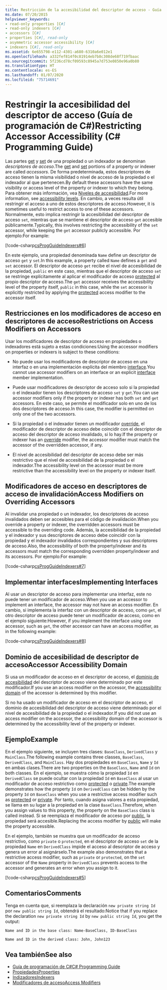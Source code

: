 ```yaml
---
title: Restricción de la accesibilidad del descriptor de acceso - Guía de programación de C#
ms.date: 07/20/2015
helpviewer_keywords:
- read-only properties [C#]
- read-only indexers [C#]
- accessors [C#]
- properties [C#], read-only
- asymmetric accessor accessibility [C#]
- indexers [C#], read-only
ms.assetid: 6e655798-e112-4301-a680-6310a6e012e1
ms.openlocfilehash: a332fef814f0c81914eb7b8c308de68f719fbaac
ms.sourcegitcommit: 5f236cd78cf09593c8945a7d753e0850e96a0b80
ms.translationtype: HT
ms.contentlocale: es-ES
ms.lasthandoff: 01/07/2020
ms.locfileid: "75714691"
---
```

# <a name="restricting-accessor-accessibility-c-programming-guide"></a><span data-ttu-id="b9a25-102">Restringir la accesibilidad del descriptor de acceso (Guía de programación de C#)</span><span class="sxs-lookup"><span data-stu-id="b9a25-102">Restricting Accessor Accessibility (C# Programming Guide)</span></span>
<span data-ttu-id="b9a25-103">Las partes [get](../../language-reference/keywords/get.md) y [set](../../language-reference/keywords/set.md) de una propiedad o un indexador se denominan *descriptores de acceso*.</span><span class="sxs-lookup"><span data-stu-id="b9a25-103">The [get](../../language-reference/keywords/get.md) and [set](../../language-reference/keywords/set.md) portions of a property or indexer are called *accessors*.</span></span> <span data-ttu-id="b9a25-104">De forma predeterminada, estos descriptores de acceso tienen la misma visibilidad o nivel de acceso de la propiedad o el indexador al que pertenecen.</span><span class="sxs-lookup"><span data-stu-id="b9a25-104">By default these accessors have the same visibility or access level of the property or indexer to which they belong.</span></span> <span data-ttu-id="b9a25-105">Para obtener más información, vea [Niveles de accesibilidad](../../language-reference/keywords/accessibility-levels.md).</span><span class="sxs-lookup"><span data-stu-id="b9a25-105">For more information, see [accessibility levels](../../language-reference/keywords/accessibility-levels.md).</span></span> <span data-ttu-id="b9a25-106">En cambio, a veces resulta útil restringir el acceso a uno de estos descriptores de acceso.</span><span class="sxs-lookup"><span data-stu-id="b9a25-106">However, it is sometimes useful to restrict access to one of these accessors.</span></span> <span data-ttu-id="b9a25-107">Normalmente, esto implica restringir la accesibilidad del descriptor de acceso `set`, mientras que se mantiene el descriptor de acceso `get` accesible públicamente.</span><span class="sxs-lookup"><span data-stu-id="b9a25-107">Typically, this involves restricting the accessibility of the `set` accessor, while keeping the `get` accessor publicly accessible.</span></span> <span data-ttu-id="b9a25-108">Por ejemplo:</span><span class="sxs-lookup"><span data-stu-id="b9a25-108">For example:</span></span>  
  
 [!code-csharp[csProgGuideIndexers#6](~/samples/snippets/csharp/VS_Snippets_VBCSharp/csProgGuideIndexers/CS/Indexers.cs#6)]  
  
 <span data-ttu-id="b9a25-109">En este ejemplo, una propiedad denominada `Name` define un descriptor de acceso `get` y `set`.</span><span class="sxs-lookup"><span data-stu-id="b9a25-109">In this example, a property called `Name` defines a `get` and `set` accessor.</span></span> <span data-ttu-id="b9a25-110">El descriptor de acceso `get` recibe el nivel de accesibilidad de la propiedad, `public` en este caso, mientras que el descriptor de acceso `set` se restringe explícitamente al aplicar el modificador de acceso [protected](../../language-reference/keywords/protected.md) al propio descriptor de acceso.</span><span class="sxs-lookup"><span data-stu-id="b9a25-110">The `get` accessor receives the accessibility level of the property itself, `public` in this case, while the `set` accessor is explicitly restricted by applying the [protected](../../language-reference/keywords/protected.md) access modifier to the accessor itself.</span></span>  
  
## <a name="restrictions-on-access-modifiers-on-accessors"></a><span data-ttu-id="b9a25-111">Restricciones en los modificadores de acceso en descriptores de acceso</span><span class="sxs-lookup"><span data-stu-id="b9a25-111">Restrictions on Access Modifiers on Accessors</span></span>  
 <span data-ttu-id="b9a25-112">Usar los modificadores de descriptor de acceso en propiedades o indexadores está sujeto a estas condiciones:</span><span class="sxs-lookup"><span data-stu-id="b9a25-112">Using the accessor modifiers on properties or indexers is subject to these conditions:</span></span>  
  
- <span data-ttu-id="b9a25-113">No puede usar los modificadores de descriptor de acceso en una interfaz o en una implementación explícita del miembro [interface](../../language-reference/keywords/interface.md).</span><span class="sxs-lookup"><span data-stu-id="b9a25-113">You cannot use accessor modifiers on an interface or an explicit [interface](../../language-reference/keywords/interface.md) member implementation.</span></span>  
  
- <span data-ttu-id="b9a25-114">Puede usar modificadores de descriptor de acceso solo si la propiedad o el indexador tienen los descriptores de acceso `set` y `get`.</span><span class="sxs-lookup"><span data-stu-id="b9a25-114">You can use accessor modifiers only if the property or indexer has both `set` and `get` accessors.</span></span> <span data-ttu-id="b9a25-115">En este caso, se permite el modificador solo en uno de los dos descriptores de acceso.</span><span class="sxs-lookup"><span data-stu-id="b9a25-115">In this case, the modifier is permitted on only one of the two accessors.</span></span>  
  
- <span data-ttu-id="b9a25-116">Si la propiedad o el indexador tienen un modificador [override](../../language-reference/keywords/override.md), el modificador de descriptor de acceso debe coincidir con el descriptor de acceso del descriptor de acceso invalidado, si lo hay.</span><span class="sxs-lookup"><span data-stu-id="b9a25-116">If the property or indexer has an [override](../../language-reference/keywords/override.md) modifier, the accessor modifier must match the accessor of the overridden accessor, if any.</span></span>  
  
- <span data-ttu-id="b9a25-117">El nivel de accesibilidad del descriptor de acceso debe ser más restrictivo que el nivel de accesibilidad de la propiedad o el indexador.</span><span class="sxs-lookup"><span data-stu-id="b9a25-117">The accessibility level on the accessor must be more restrictive than the accessibility level on the property or indexer itself.</span></span>  
  
## <a name="access-modifiers-on-overriding-accessors"></a><span data-ttu-id="b9a25-118">Modificadores de acceso en descriptores de acceso de invalidación</span><span class="sxs-lookup"><span data-stu-id="b9a25-118">Access Modifiers on Overriding Accessors</span></span>  
 <span data-ttu-id="b9a25-119">Al invalidar una propiedad o un indexador, los descriptores de acceso invalidados deben ser accesibles para el código de invalidación.</span><span class="sxs-lookup"><span data-stu-id="b9a25-119">When you override a property or indexer, the overridden accessors must be accessible to the overriding code.</span></span> <span data-ttu-id="b9a25-120">Además, la accesibilidad de la propiedad y el indexador y sus descriptores de acceso debe coincidir con la propiedad y el indexador invalidados correspondientes y sus descriptores de acceso.</span><span class="sxs-lookup"><span data-stu-id="b9a25-120">Also, the accessibility of both the property/indexer and its accessors must match the corresponding overridden property/indexer and its accessors.</span></span> <span data-ttu-id="b9a25-121">Por ejemplo:</span><span class="sxs-lookup"><span data-stu-id="b9a25-121">For example:</span></span>  
  
 [!code-csharp[csProgGuideIndexers#7](~/samples/snippets/csharp/VS_Snippets_VBCSharp/csProgGuideIndexers/CS/Indexers.cs#7)]  
  
## <a name="implementing-interfaces"></a><span data-ttu-id="b9a25-122">Implementar interfaces</span><span class="sxs-lookup"><span data-stu-id="b9a25-122">Implementing Interfaces</span></span>  
 <span data-ttu-id="b9a25-123">Al usar un descriptor de acceso para implementar una interfaz, este no puede tener un modificador de acceso.</span><span class="sxs-lookup"><span data-stu-id="b9a25-123">When you use an accessor to implement an interface, the accessor may not have an access modifier.</span></span> <span data-ttu-id="b9a25-124">En cambio, si implementa la interfaz con un descriptor de acceso, como `get`, el otro descriptor de acceso puede tener un modificador de acceso, como en el ejemplo siguiente:</span><span class="sxs-lookup"><span data-stu-id="b9a25-124">However, if you implement the interface using one accessor, such as `get`, the other accessor can have an access modifier, as in the following example:</span></span>  
  
 [!code-csharp[csProgGuideIndexers#8](~/samples/snippets/csharp/VS_Snippets_VBCSharp/csProgGuideIndexers/CS/Indexers.cs#8)]  
  
## <a name="accessor-accessibility-domain"></a><span data-ttu-id="b9a25-125">Dominio de accesibilidad de descriptor de acceso</span><span class="sxs-lookup"><span data-stu-id="b9a25-125">Accessor Accessibility Domain</span></span>  
 <span data-ttu-id="b9a25-126">Si usa un modificador de acceso en el descriptor de acceso, el [dominio de accesibilidad](../../language-reference/keywords/accessibility-domain.md) del descriptor de acceso viene determinado por este modificador.</span><span class="sxs-lookup"><span data-stu-id="b9a25-126">If you use an access modifier on the accessor, the [accessibility domain](../../language-reference/keywords/accessibility-domain.md) of the accessor is determined by this modifier.</span></span>  
  
 <span data-ttu-id="b9a25-127">Si no ha usado un modificador de acceso en el descriptor de acceso, el dominio de accesibilidad del descriptor de acceso viene determinado por el nivel de accesibilidad de la propiedad o el indexador.</span><span class="sxs-lookup"><span data-stu-id="b9a25-127">If you did not use an access modifier on the accessor, the accessibility domain of the accessor is determined by the accessibility level of the property or indexer.</span></span>  
  
## <a name="example"></a><span data-ttu-id="b9a25-128">Ejemplo</span><span class="sxs-lookup"><span data-stu-id="b9a25-128">Example</span></span>  
 <span data-ttu-id="b9a25-129">En el ejemplo siguiente, se incluyen tres clases: `BaseClass`, `DerivedClass` y `MainClass`.</span><span class="sxs-lookup"><span data-stu-id="b9a25-129">The following example contains three classes, `BaseClass`, `DerivedClass`, and `MainClass`.</span></span> <span data-ttu-id="b9a25-130">Hay dos propiedades en `BaseClass`, `Name` y `Id` en ambas clases.</span><span class="sxs-lookup"><span data-stu-id="b9a25-130">There are two properties on the `BaseClass`, `Name` and `Id` on both classes.</span></span> <span data-ttu-id="b9a25-131">En el ejemplo, se muestra cómo la propiedad `Id` en `DerivedClass` se puede ocultar con la propiedad `Id` en `BaseClass` al usar un modificador de acceso restrictivo como [protected](../../language-reference/keywords/protected.md) o [private](../../language-reference/keywords/private.md).</span><span class="sxs-lookup"><span data-stu-id="b9a25-131">The example demonstrates how the property `Id` on `DerivedClass` can be hidden by the property `Id` on `BaseClass` when you use a restrictive access modifier such as [protected](../../language-reference/keywords/protected.md) or [private](../../language-reference/keywords/private.md).</span></span> <span data-ttu-id="b9a25-132">Por tanto, cuando asigna valores a esta propiedad, se llama en su lugar a la propiedad en la clase `BaseClass`.</span><span class="sxs-lookup"><span data-stu-id="b9a25-132">Therefore, when you assign values to this property, the property on the `BaseClass` class is called instead.</span></span> <span data-ttu-id="b9a25-133">Si se reemplaza el modificador de acceso por [public](../../language-reference/keywords/public.md), la propiedad será accesible.</span><span class="sxs-lookup"><span data-stu-id="b9a25-133">Replacing the access modifier by [public](../../language-reference/keywords/public.md) will make the property accessible.</span></span>  
  
 <span data-ttu-id="b9a25-134">En el ejemplo, también se muestra que un modificador de acceso restrictivo, como `private` o `protected`, en el descriptor de acceso `set` de la propiedad `Name` en `DerivedClass` impide el acceso al descriptor de acceso y genera un error al asignárselo.</span><span class="sxs-lookup"><span data-stu-id="b9a25-134">The example also demonstrates that a restrictive access modifier, such as `private` or `protected`, on the `set` accessor of the `Name` property in `DerivedClass` prevents access to the accessor and generates an error when you assign to it.</span></span>  
  
 [!code-csharp[csProgGuideIndexers#5](~/samples/snippets/csharp/VS_Snippets_VBCSharp/csProgGuideIndexers/CS/Indexers.cs#5)]  
  
## <a name="comments"></a><span data-ttu-id="b9a25-135">Comentarios</span><span class="sxs-lookup"><span data-stu-id="b9a25-135">Comments</span></span>  
 <span data-ttu-id="b9a25-136">Tenga en cuenta que, si reemplaza la declaración `new private string Id` por `new public string Id`, obtendrá el resultado:</span><span class="sxs-lookup"><span data-stu-id="b9a25-136">Notice that if you replace the declaration `new private string Id` by `new public string Id`, you get the output:</span></span>  
  
 `Name and ID in the base class: Name-BaseClass, ID-BaseClass`  
  
 `Name and ID in the derived class: John, John123`  
  
## <a name="see-also"></a><span data-ttu-id="b9a25-137">Vea también</span><span class="sxs-lookup"><span data-stu-id="b9a25-137">See also</span></span>

- [<span data-ttu-id="b9a25-138">Guía de programación de C#</span><span class="sxs-lookup"><span data-stu-id="b9a25-138">C# Programming Guide</span></span>](../index.md)
- [<span data-ttu-id="b9a25-139">Propiedades</span><span class="sxs-lookup"><span data-stu-id="b9a25-139">Properties</span></span>](./properties.md)
- [<span data-ttu-id="b9a25-140">Indizadores</span><span class="sxs-lookup"><span data-stu-id="b9a25-140">Indexers</span></span>](../indexers/index.md)
- [<span data-ttu-id="b9a25-141">Modificadores de acceso</span><span class="sxs-lookup"><span data-stu-id="b9a25-141">Access Modifiers</span></span>](./access-modifiers.md)
